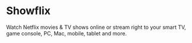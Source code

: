 # Showflix
Watch Netflix movies &amp; TV shows online or stream right to your smart TV, game console, PC, Mac, mobile, tablet and more.
